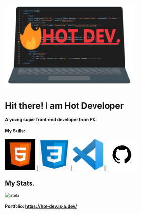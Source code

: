 <img src="assets/Favicon.png">
<h1>Hit there! I am Hot Developer</h1>
<h4>A young super front-end developer from PK.</h4>
<h4>My Skills:</h4>
<h4><img src="assets/HTML.jpg"> | <img src="assets/CSS.png"> | <img src="assets/VS CODE.png"> | <img src="assets/Github.png"></h4>
<h2>My Stats.</h2>
<img src="https://github-readme-stats.vercel.app/api?username=HotDevelops&show_icons=true&theme=algolia" alt="stats"/>
<h4>Portfolio: <a href="https://hot-dev.is-a.dev/">https://hot-dev.is-a.dev/</a></h4>
